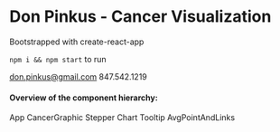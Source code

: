 # Don Pinkus - Cancer Visualization

Bootstrapped with create-react-app

`npm i && npm start` to run

don.pinkus@gmail.com
847.542.1219

#### Overview of the component hierarchy:

App
  CancerGraphic
    Stepper
    Chart
      Tooltip
      AvgPointAndLinks
    
